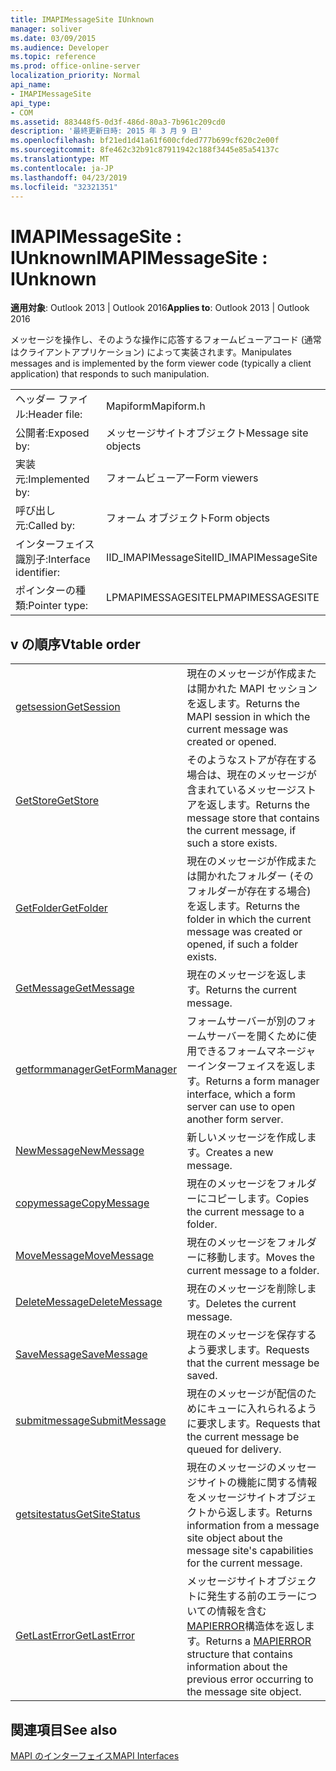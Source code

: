 ```yaml
---
title: IMAPIMessageSite IUnknown
manager: soliver
ms.date: 03/09/2015
ms.audience: Developer
ms.topic: reference
ms.prod: office-online-server
localization_priority: Normal
api_name:
- IMAPIMessageSite
api_type:
- COM
ms.assetid: 883448f5-0d3f-486d-80a3-7b961c209cd0
description: '最終更新日時: 2015 年 3 月 9 日'
ms.openlocfilehash: bf21ed1d41a61f600cfded777b699cf620c2e00f
ms.sourcegitcommit: 8fe462c32b91c87911942c188f3445e85a54137c
ms.translationtype: MT
ms.contentlocale: ja-JP
ms.lasthandoff: 04/23/2019
ms.locfileid: "32321351"
---
```

# <a name="imapimessagesite--iunknown"></a><span data-ttu-id="891a1-103">IMAPIMessageSite : IUnknown</span><span class="sxs-lookup"><span data-stu-id="891a1-103">IMAPIMessageSite : IUnknown</span></span>

  
  
<span data-ttu-id="891a1-104">**適用対象**: Outlook 2013 | Outlook 2016</span><span class="sxs-lookup"><span data-stu-id="891a1-104">**Applies to**: Outlook 2013 | Outlook 2016</span></span> 
  
<span data-ttu-id="891a1-105">メッセージを操作し、そのような操作に応答するフォームビューアコード (通常はクライアントアプリケーション) によって実装されます。</span><span class="sxs-lookup"><span data-stu-id="891a1-105">Manipulates messages and is implemented by the form viewer code (typically a client application) that responds to such manipulation.</span></span>
  
|||
|:-----|:-----|
|<span data-ttu-id="891a1-106">ヘッダー ファイル:</span><span class="sxs-lookup"><span data-stu-id="891a1-106">Header file:</span></span>  <br/> |<span data-ttu-id="891a1-107">Mapiform</span><span class="sxs-lookup"><span data-stu-id="891a1-107">Mapiform.h</span></span>  <br/> |
|<span data-ttu-id="891a1-108">公開者:</span><span class="sxs-lookup"><span data-stu-id="891a1-108">Exposed by:</span></span>  <br/> |<span data-ttu-id="891a1-109">メッセージサイトオブジェクト</span><span class="sxs-lookup"><span data-stu-id="891a1-109">Message site objects</span></span>  <br/> |
|<span data-ttu-id="891a1-110">実装元:</span><span class="sxs-lookup"><span data-stu-id="891a1-110">Implemented by:</span></span>  <br/> |<span data-ttu-id="891a1-111">フォームビューアー</span><span class="sxs-lookup"><span data-stu-id="891a1-111">Form viewers</span></span>  <br/> |
|<span data-ttu-id="891a1-112">呼び出し元:</span><span class="sxs-lookup"><span data-stu-id="891a1-112">Called by:</span></span>  <br/> |<span data-ttu-id="891a1-113">フォーム オブジェクト</span><span class="sxs-lookup"><span data-stu-id="891a1-113">Form objects</span></span>  <br/> |
|<span data-ttu-id="891a1-114">インターフェイス識別子:</span><span class="sxs-lookup"><span data-stu-id="891a1-114">Interface identifier:</span></span>  <br/> |<span data-ttu-id="891a1-115">IID_IMAPIMessageSite</span><span class="sxs-lookup"><span data-stu-id="891a1-115">IID_IMAPIMessageSite</span></span>  <br/> |
|<span data-ttu-id="891a1-116">ポインターの種類:</span><span class="sxs-lookup"><span data-stu-id="891a1-116">Pointer type:</span></span>  <br/> |<span data-ttu-id="891a1-117">LPMAPIMESSAGESITE</span><span class="sxs-lookup"><span data-stu-id="891a1-117">LPMAPIMESSAGESITE</span></span>  <br/> |
   
## <a name="vtable-order"></a><span data-ttu-id="891a1-118">v の順序</span><span class="sxs-lookup"><span data-stu-id="891a1-118">Vtable order</span></span>

|||
|:-----|:-----|
|[<span data-ttu-id="891a1-119">getsession</span><span class="sxs-lookup"><span data-stu-id="891a1-119">GetSession</span></span>](imapimessagesite-getsession.md) <br/> |<span data-ttu-id="891a1-120">現在のメッセージが作成または開かれた MAPI セッションを返します。</span><span class="sxs-lookup"><span data-stu-id="891a1-120">Returns the MAPI session in which the current message was created or opened.</span></span>  <br/> |
|[<span data-ttu-id="891a1-121">GetStore</span><span class="sxs-lookup"><span data-stu-id="891a1-121">GetStore</span></span>](imapimessagesite-getstore.md) <br/> |<span data-ttu-id="891a1-122">そのようなストアが存在する場合は、現在のメッセージが含まれているメッセージストアを返します。</span><span class="sxs-lookup"><span data-stu-id="891a1-122">Returns the message store that contains the current message, if such a store exists.</span></span>  <br/> |
|[<span data-ttu-id="891a1-123">GetFolder</span><span class="sxs-lookup"><span data-stu-id="891a1-123">GetFolder</span></span>](imapimessagesite-getfolder.md) <br/> |<span data-ttu-id="891a1-124">現在のメッセージが作成または開かれたフォルダー (そのフォルダーが存在する場合) を返します。</span><span class="sxs-lookup"><span data-stu-id="891a1-124">Returns the folder in which the current message was created or opened, if such a folder exists.</span></span>  <br/> |
|[<span data-ttu-id="891a1-125">GetMessage</span><span class="sxs-lookup"><span data-stu-id="891a1-125">GetMessage</span></span>](imapimessagesite-getmessage.md) <br/> |<span data-ttu-id="891a1-126">現在のメッセージを返します。</span><span class="sxs-lookup"><span data-stu-id="891a1-126">Returns the current message.</span></span>  <br/> |
|[<span data-ttu-id="891a1-127">getformmanager</span><span class="sxs-lookup"><span data-stu-id="891a1-127">GetFormManager</span></span>](imapimessagesite-getformmanager.md) <br/> |<span data-ttu-id="891a1-128">フォームサーバーが別のフォームサーバーを開くために使用できるフォームマネージャーインターフェイスを返します。</span><span class="sxs-lookup"><span data-stu-id="891a1-128">Returns a form manager interface, which a form server can use to open another form server.</span></span>  <br/> |
|[<span data-ttu-id="891a1-129">NewMessage</span><span class="sxs-lookup"><span data-stu-id="891a1-129">NewMessage</span></span>](imapimessagesite-newmessage.md) <br/> |<span data-ttu-id="891a1-130">新しいメッセージを作成します。</span><span class="sxs-lookup"><span data-stu-id="891a1-130">Creates a new message.</span></span>  <br/> |
|[<span data-ttu-id="891a1-131">copymessage</span><span class="sxs-lookup"><span data-stu-id="891a1-131">CopyMessage</span></span>](imapimessagesite-copymessage.md) <br/> |<span data-ttu-id="891a1-132">現在のメッセージをフォルダーにコピーします。</span><span class="sxs-lookup"><span data-stu-id="891a1-132">Copies the current message to a folder.</span></span>  <br/> |
|[<span data-ttu-id="891a1-133">MoveMessage</span><span class="sxs-lookup"><span data-stu-id="891a1-133">MoveMessage</span></span>](imapimessagesite-movemessage.md) <br/> |<span data-ttu-id="891a1-134">現在のメッセージをフォルダーに移動します。</span><span class="sxs-lookup"><span data-stu-id="891a1-134">Moves the current message to a folder.</span></span>  <br/> |
|[<span data-ttu-id="891a1-135">DeleteMessage</span><span class="sxs-lookup"><span data-stu-id="891a1-135">DeleteMessage</span></span>](imapimessagesite-deletemessage.md) <br/> |<span data-ttu-id="891a1-136">現在のメッセージを削除します。</span><span class="sxs-lookup"><span data-stu-id="891a1-136">Deletes the current message.</span></span>  <br/> |
|[<span data-ttu-id="891a1-137">SaveMessage</span><span class="sxs-lookup"><span data-stu-id="891a1-137">SaveMessage</span></span>](imapimessagesite-savemessage.md) <br/> |<span data-ttu-id="891a1-138">現在のメッセージを保存するよう要求します。</span><span class="sxs-lookup"><span data-stu-id="891a1-138">Requests that the current message be saved.</span></span>  <br/> |
|[<span data-ttu-id="891a1-139">submitmessage</span><span class="sxs-lookup"><span data-stu-id="891a1-139">SubmitMessage</span></span>](imapimessagesite-submitmessage.md) <br/> |<span data-ttu-id="891a1-140">現在のメッセージが配信のためにキューに入れられるように要求します。</span><span class="sxs-lookup"><span data-stu-id="891a1-140">Requests that the current message be queued for delivery.</span></span>  <br/> |
|[<span data-ttu-id="891a1-141">getsitestatus</span><span class="sxs-lookup"><span data-stu-id="891a1-141">GetSiteStatus</span></span>](imapimessagesite-getsitestatus.md) <br/> |<span data-ttu-id="891a1-142">現在のメッセージのメッセージサイトの機能に関する情報をメッセージサイトオブジェクトから返します。</span><span class="sxs-lookup"><span data-stu-id="891a1-142">Returns information from a message site object about the message site's capabilities for the current message.</span></span>  <br/> |
|[<span data-ttu-id="891a1-143">GetLastError</span><span class="sxs-lookup"><span data-stu-id="891a1-143">GetLastError</span></span>](imapimessagesite-getlasterror.md) <br/> |<span data-ttu-id="891a1-144">メッセージサイトオブジェクトに発生する前のエラーについての情報を含む[MAPIERROR](mapierror.md)構造体を返します。</span><span class="sxs-lookup"><span data-stu-id="891a1-144">Returns a [MAPIERROR](mapierror.md) structure that contains information about the previous error occurring to the message site object.</span></span>  <br/> |
   
## <a name="see-also"></a><span data-ttu-id="891a1-145">関連項目</span><span class="sxs-lookup"><span data-stu-id="891a1-145">See also</span></span>



[<span data-ttu-id="891a1-146">MAPI のインターフェイス</span><span class="sxs-lookup"><span data-stu-id="891a1-146">MAPI Interfaces</span></span>](mapi-interfaces.md)


